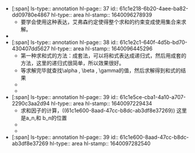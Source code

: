 - [:span]
  ls-type:: annotation
  hl-page:: 37
  id:: 61c1e218-6b20-4aee-ba82-dd09780e4867
  hl-type:: area
  hl-stamp:: 1640096278939
	- 要学会使用这种表达，艾弗森约定使得整个求和的约束变成使用集合来求解。
-
- [:span]
  ls-type:: annotation
  hl-page:: 38
  id:: 61c1e2c1-640f-4d5b-bd70-430407dd5627
  hl-type:: area
  hl-stamp:: 1640096445296
	- 第一种求和式的方法：成套法，可以将和式表达成递归式，然后用成套的方法，这里的递归式很简单，所以效果很好。
	- 等求解完毕就查找\alpha , \beta , \gamma的值，然后求解得到和式的结果
	-
	-
- [:span]
  ls-type:: annotation
  hl-page:: 39
  id:: 61c1e5ce-cba1-4a10-a707-2290c3aa2d94
  hl-type:: area
  hl-stamp:: 1640097229434
	- 求和因子的计算，((61c1e600-8aad-47cc-b8dc-ab3df8e37269)) 这里是a_n,和 b_n的位置
	-
	-
- [:span]
  ls-type:: annotation
  hl-page:: 39
  id:: 61c1e600-8aad-47cc-b8dc-ab3df8e37269
  hl-type:: area
  hl-stamp:: 1640097282540